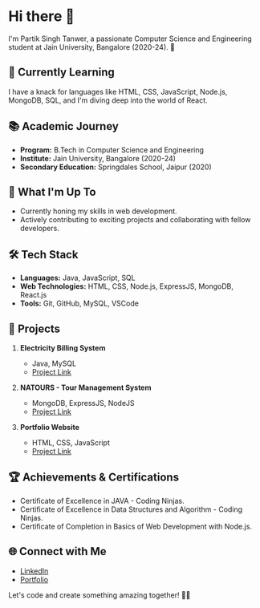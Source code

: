 # Hi there 👋

I'm Partik Singh Tanwer, a passionate Computer Science and Engineering student at Jain University, Bangalore (2020-24). 🚀

## 🌱 Currently Learning
I have a knack for languages like HTML, CSS, JavaScript, Node.js, MongoDB, SQL, and I'm diving deep into the world of React.

## 📚 Academic Journey
- **Program:**  B.Tech in Computer Science and Engineering
- **Institute:** Jain University, Bangalore (2020-24)
- **Secondary Education:** Springdales School, Jaipur (2020)

## 🚀 What I'm Up To
- Currently honing my skills in web development.
- Actively contributing to exciting projects and collaborating with fellow developers.

## 🛠️ Tech Stack
- **Languages:** Java, JavaScript, SQL
- **Web Technologies:** HTML, CSS, Node.js, ExpressJS, MongoDB, React.js
- **Tools:** Git, GitHub, MySQL, VSCode

## 🚧 Projects
1. **Electricity Billing System**
   - Java, MySQL
   - [Project Link](https://github.com/partiksingh1/Electricity-Billing-System)

2. **NATOURS - Tour Management System**
   - MongoDB, ExpressJS, NodeJS
   - [Project Link](https://github.com/partiksingh1/Natours)
   
3. **Portfolio Website**
   - HTML, CSS, JavaScript
   - [Project Link](https://partiksingh1.github.io/My-Portfolio/)

## 🏆 Achievements & Certifications
- Certificate of Excellence in JAVA - Coding Ninjas.
- Certificate of Excellence in Data Structures and Algorithm - Coding Ninjas.
- Certificate of Completion in Basics of Web Development with Node.js.

## 🌐 Connect with Me
- [LinkedIn](https://www.linkedin.com/in/partik-singh-473805206)
- [Portfolio](https://partiksingh1.github.io/My-Portfolio/)

Let's code and create something amazing together! 🚀✨
